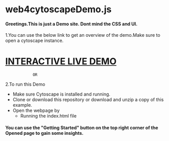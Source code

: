 # web4cytoscapeDemo.js
#### Greetings.This is just a **Demo** site. Dont mind the CSS and UI. 

1.You can use the below link to get an overview of the demo.Make sure to open a cytoscape instance.

# [INTERACTIVE LIVE DEMO](https://raw.githack.com/Atombuddy/web4cytoscapedemo/main/index.html)
  
                OR

2.To run this Demo
  - Make sure Cytoscape is installed and running.
  - Clone or download this repository or download and unzip a copy of this example.
  - Open the webpage by
    - Running the index.html file 


#### You can use the "Getting Started" button on the top right corner of the Opened page to gain some insights.
